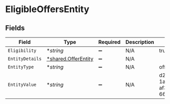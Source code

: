 # EligibleOffersEntity


## Fields

| Field                                                     | Type                                                      | Required                                                  | Description                                               | Example                                                   |
| --------------------------------------------------------- | --------------------------------------------------------- | --------------------------------------------------------- | --------------------------------------------------------- | --------------------------------------------------------- |
| `Eligibility`                                             | **string*                                                 | :heavy_minus_sign:                                        | N/A                                                       | true                                                      |
| `EntityDetails`                                           | [*shared.OfferEntity](../../models/shared/offerentity.md) | :heavy_minus_sign:                                        | N/A                                                       |                                                           |
| `EntityType`                                              | **string*                                                 | :heavy_minus_sign:                                        | N/A                                                       | offers                                                    |
| `EntityValue`                                             | **string*                                                 | :heavy_minus_sign:                                        | N/A                                                       | d2b430fb-1afe-455a-af31-66d00377b29a                      |